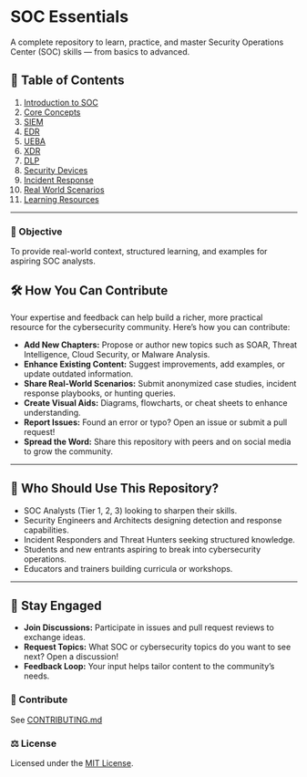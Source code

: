 # SOC Essentials

A complete repository to learn, practice, and master Security Operations Center (SOC) skills — from basics to advanced.

## 📘 Table of Contents
1. [Introduction to SOC](01-Introduction-to-SOC/README.md)
2. [Core Concepts](02-Core-Concepts/core-concepts.md)
3. [SIEM](03-SIEM/siem-basics.md)
4. [EDR](04-EDR/edr-overview.md)
5. [UEBA](05-UEBA/ueba-overview.md)
6. [XDR](06-XDR/xdr-overview.md)
7. [DLP](07-DLP/dlp-overview.md)
8. [Security Devices](08-Security-Devices/security-devices.md)
9. [Incident Response](09-Incident-Response/incident-response.md)
10. [Real World Scenarios](10-Real-World-Scenarios/real-world-cases.md)
11. [Learning Resources](11-Learning-Resources/resources.md)

---

### 🎯 Objective
To provide real-world context, structured learning, and examples for aspiring SOC analysts.

## 🛠️ How You Can Contribute

Your expertise and feedback can help build a richer, more practical resource for the cybersecurity community. Here’s how you can contribute:

- **Add New Chapters:** Propose or author new topics such as SOAR, Threat Intelligence, Cloud Security, or Malware Analysis.  
- **Enhance Existing Content:** Suggest improvements, add examples, or update outdated information.  
- **Share Real-World Scenarios:** Submit anonymized case studies, incident response playbooks, or hunting queries.  
- **Create Visual Aids:** Diagrams, flowcharts, or cheat sheets to enhance understanding.  
- **Report Issues:** Found an error or typo? Open an issue or submit a pull request!  
- **Spread the Word:** Share this repository with peers and on social media to grow the community.

---

## 🎯 Who Should Use This Repository?

- SOC Analysts (Tier 1, 2, 3) looking to sharpen their skills.  
- Security Engineers and Architects designing detection and response capabilities.  
- Incident Responders and Threat Hunters seeking structured knowledge.  
- Students and new entrants aspiring to break into cybersecurity operations.  
- Educators and trainers building curricula or workshops.

---

## 🧠 Stay Engaged

- **Join Discussions:** Participate in issues and pull request reviews to exchange ideas.  
- **Request Topics:** What SOC or cybersecurity topics do you want to see next? Open a discussion!  
- **Feedback Loop:** Your input helps tailor content to the community’s needs.

### 🧩 Contribute
See [CONTRIBUTING.md](CONTRIBUTING.md)

### ⚖️ License
Licensed under the [MIT License](LICENSE).

